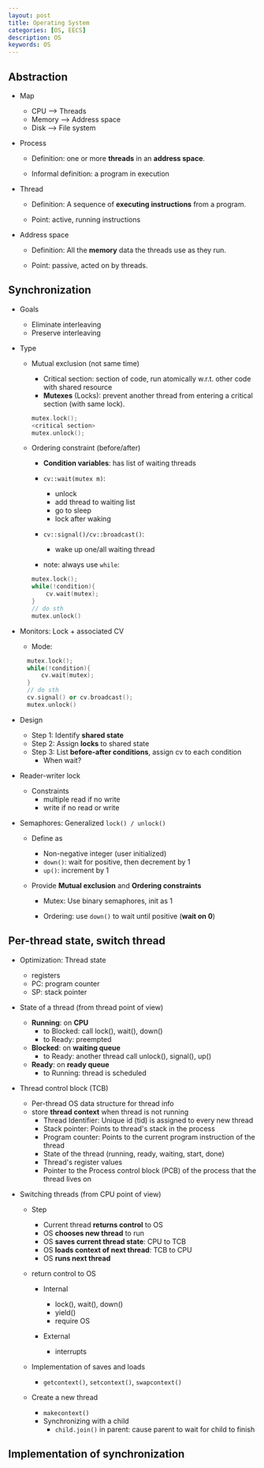 ```yaml
---
layout: post
title: Operating System
categories: [OS, EECS]
description: OS
keywords: OS
---
```


## Abstraction

- Map
  - CPU --> Threads
  - Memory --> Address space
  - Disk --> File system

- Process

  - Definition: one or more **threads** in an **address space**.

  - Informal definition: a program in execution

- Thread

  - Definition: A sequence of **executing instructions** from a program.

  - Point: active, running instructions

- Address space

  - Definition: All the **memory** data the threads use as they run.

  - Point: passive, acted on by threads.

## Synchronization

- Goals
  - Eliminate interleaving
  - Preserve interleaving

- Type
  - Mutual exclusion (not same time)
    - Critical section: section of code, run atomically w.r.t. other code with shared resource
    - **Mutexes** (Locks): prevent another thread from entering a critical section (with same lock).

    ```c++
    mutex.lock();
    <critical section>
    mutex.unlock();
    ```

  - Ordering constraint (before/after)
    - **Condition variables**: has list of waiting threads
    - `cv::wait(mutex m)`: 
      - unlock
      - add thread to waiting list
      - go to sleep
      - lock after waking

    - `cv::signal()/cv::broadcast()`:
      - wake up one/all waiting thread
    - note: always use `while`:

    ```c++
    mutex.lock();
    while(!condition){
        cv.wait(mutex);
    }
    // do sth
    mutex.unlock()
    ```

- Monitors: Lock + associated CV
  - Mode:

  ```c++
    mutex.lock();
    while(!condition){
        cv.wait(mutex);
    }
    // do sth
    cv.signal() or cv.broadcast();
    mutex.unlock()
  ```

- Design
  - Step 1: Identify **shared state**
  - Step 2: Assign **locks** to shared state
  - Step 3: List **before-after conditions**, assign cv to each condition
    - When wait?

- Reader-writer lock
  - Constraints
    - multiple read if no write
    - write if no read or write

- Semaphores: Generalized `lock() / unlock()`
  - Define as
    - Non-negative integer (user initialized)
    - `down()`: wait for positive, then decrement by 1
    - `up()`: increment by 1

  - Provide **Mutual exclusion** and **Ordering constraints**
    - Mutex: Use binary semaphores, init as 1

    - Ordering: use `down()` to wait until positive (**wait on 0**)

## Per-thread state, switch thread

- Optimization: Thread state
  - registers
  - PC: program counter
  - SP: stack pointer

- State of a thread (from thread point of view)
  - **Running**: on **CPU**
    - to Blocked: call lock(), wait(), down()
    - to Ready: preempted
  - **Blocked**: on **waiting queue**
    - to Ready: another thread call unlock(), signal(), up()
  - **Ready**: on **ready queue**
    - to Running: thread is scheduled

- Thread control block (TCB)
  - Per-thread OS data structure for thread info
  - store **thread context** when thread is not running
    - Thread Identifier: Unique id (tid) is assigned to every new thread
    - Stack pointer: Points to thread's stack in the process
    - Program counter: Points to the current program instruction of the thread
    - State of the thread (running, ready, waiting, start, done)
    - Thread's register values
    - Pointer to the Process control block (PCB) of the process that the thread lives on

- Switching threads (from CPU point of view)
  - Step
    - Current thread **returns control** to OS
    - OS **chooses new thread** to run
    - OS **saves current thread state**: CPU to TCB
    - OS **loads context of next thread**: TCB to CPU
    - OS **runs next thread**

  - return control to OS
    - Internal
      - lock(), wait(), down()
      - yield()
      - require OS

    - External
      - interrupts
  - Implementation of saves and loads
    - `getcontext()`, `setcontext()`, `swapcontext()`

  - Create a new thread
    - `makecontext()`
    - Synchronizing with a child
      - `child.join()` in parent: cause parent to wait for child to finish


## Implementation of synchronization